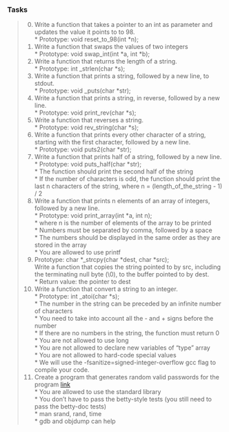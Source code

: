 ### Tasks   

> 0. Write a function that takes a pointer to an int as parameter and updates the value it points to to 98.   
	* Prototype: void reset_to_98(int *n);   
> 1. Write a function that swaps the values of two integers   
	* Prototype: void swap_int(int *a, int *b);  
> 2. Write a function that returns the length of a string.   
	* Prototype: int _strlen(char *s);  
> 3. Write a function that prints a string, followed by a new line, to stdout.   
	* Prototype: void _puts(char *str);   
> 4. Write a function that prints a string, in reverse, followed by a new line.   
	* Prototype: void print_rev(char *s);   
> 5. Write a function that reverses a string.   
	* Prototype: void rev_string(char *s);   
> 6. Write a function that prints every other character of a string, starting with the first character, followed by a new line.   
	* Prototype: void puts2(char *str);   
> 7. Write a function that prints half of a string, followed by a new line.   
	* Prototype: void puts_half(char *str);    
	* The function should print the second half of the string   
	* If the number of characters is odd, the function should print the last n characters of the string, where n = (length_of_the_string - 1) / 2   
> 8. Write a function that prints n elements of an array of integers, followed by a new line.   
	* Prototype: void print_array(int *a, int n);   
	* where n is the number of elements of the array to be printed   
	* Numbers must be separated by comma, followed by a space   
	* The numbers should be displayed in the same order as they are stored in the array   
	* You are allowed to use printf  
> 9.  Prototype: char *_strcpy(char *dest, char *src);   
      Write a function that copies the string pointed to by src, including the terminating null byte (\0), to the buffer pointed to by dest.   
	* Return value: the pointer to dest     
> 10. Write a function that convert a string to an integer.   
	* Prototype: int _atoi(char *s);   
	* The number in the string can be preceded by an infinite number of characters   
	* You need to take into account all the - and + signs before the number   
	* If there are no numbers in the string, the function must return 0   
	* You are not allowed to use long   
	* You are not allowed to declare new variables of “type” array   
	* You are not allowed to hard-code special values   
	* We will use the -fsanitize=signed-integer-overflow gcc flag to compile your code.   
> 11. Create a program that generates random valid passwords for the program [link](https://github.com/holbertonschool/0x04.c "101-crackme")   
	* You are allowed to use the standard library   
	* You don’t have to pass the betty-style tests (you still need to pass the betty-doc tests)   
	* man srand, rand, time   
	* gdb and objdump can help   
